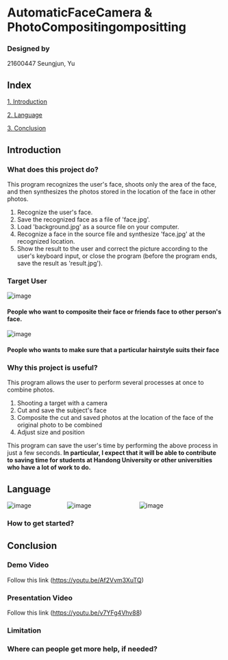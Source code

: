 # AutomaticFaceCamera & PhotoCompositingompositting

### Designed by

21600447 Seungjun, Yu

## Index

[1. Introduction](#introduction)

[2. Language](#language)

[3. Conclusion](#conclusion)

## Introduction

### What does this project do?

This program recognizes the user's face, shoots only the area of the face, and then synthesizes the photos stored in the location of the face in other photos.

1. Recognize the user's face.
2. Save the recognized face as a file of 'face.jpg'.
3. Load 'background.jpg' as a source file on your computer.
4. Recognize a face in the source file and synthesize 'face.jpg' at the recognized location.
5. Show the result to the user and correct the picture according to the user's keyboard input, or close the program (before the program ends, save the result as 'result.jpg').

### Target User
![image](https://user-images.githubusercontent.com/70478109/173190412-62b76e44-a66e-4961-b794-e9bf71138d6f.png)

#### People who want to composite their face or friends face to other person's face.

![image](https://user-images.githubusercontent.com/70478109/173190447-48a01cb9-4429-4b9a-8ace-761eece085f0.png)
#### People who wants to make sure that a particular hairstyle suits their face

### Why this project is useful?

This program allows the user to perform several processes at once to combine photos.


1. Shooting a target with a camera
2. Cut and save the subject's face
3. Composite the cut and saved photos at the location of the face of the original photo to be combined
4. Adjust size and position

This program can save the user's time by performing the above process in just a few seconds.
**In particular, I expect that it will be able to contribute to saving time for students at Handong University or other universities who have a lot of work to do.**

## Language

![image](https://user-images.githubusercontent.com/70478109/173190699-04a90331-f880-4125-8156-e50a617ce07d.png)      ![image](https://user-images.githubusercontent.com/70478109/173190737-c936d0be-843b-4e0c-90a2-b8b80b6dfb6e.png)        ![image](https://user-images.githubusercontent.com/70478109/173190767-b24119c8-9708-4d75-b286-32f999eb9f41.png)

### How to get started?

## Conclusion

### Demo Video

Follow this link
(https://youtu.be/Af2Vvm3XuTQ)

### Presentation Video

Follow this link
(https://youtu.be/v7YFg4Vhv88)

### Limitation

### Where can people get more help, if needed?

